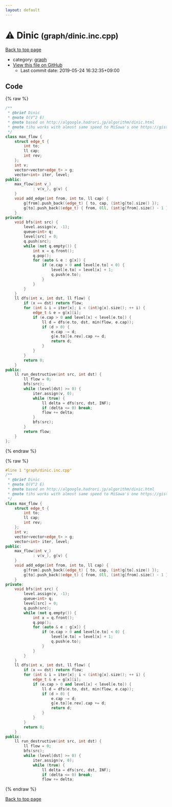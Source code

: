 ```yaml
---
layout: default
---
```


<!-- mathjax config similar to math.stackexchange -->
<script type="text/javascript" async
  src="https://cdnjs.cloudflare.com/ajax/libs/mathjax/2.7.5/MathJax.js?config=TeX-MML-AM_CHTML">
</script>
<script type="text/x-mathjax-config">
  MathJax.Hub.Config({
    TeX: { equationNumbers: { autoNumber: "AMS" }},
    tex2jax: {
      inlineMath: [ ['$','$'] ],
      processEscapes: true
    },
    "HTML-CSS": { matchFontHeight: false },
    displayAlign: "left",
    displayIndent: "2em"
  });
</script>

<script type="text/javascript" src="https://cdnjs.cloudflare.com/ajax/libs/jquery/3.4.1/jquery.min.js"></script>
<script src="https://cdn.jsdelivr.net/npm/jquery-balloon-js@1.1.2/jquery.balloon.min.js" integrity="sha256-ZEYs9VrgAeNuPvs15E39OsyOJaIkXEEt10fzxJ20+2I=" crossorigin="anonymous"></script>
<script type="text/javascript" src="../../assets/js/copy-button.js"></script>
<link rel="stylesheet" href="../../assets/css/copy-button.css" />


# :warning: Dinic <small>(graph/dinic.inc.cpp)</small>

<a href="../../index.html">Back to top page</a>

* category: <a href="../../index.html#f8b0b924ebd7046dbfa85a856e4682c8">graph</a>
* <a href="{{ site.github.repository_url }}/blob/master/graph/dinic.inc.cpp">View this file on GitHub</a>
    - Last commit date: 2019-05-24 16:32:35+09:00




## Code

<a id="unbundled"></a>
{% raw %}
```cpp
/**
 * @brief Dinic
 * @note O(V^2 E)
 * @note based on http://algoogle.hadrori.jp/algorithm/dinic.html
 * @note tihs works with almost same speed to MiSawa's one https://gist.github.com/MiSawa/9532038 if you do s/ll/int/
 */
class max_flow {
    struct edge_t {
        int to;
        ll cap;
        int rev;
    };
    int v;
    vector<vector<edge_t> > g;
    vector<int> iter, level;
public:
    max_flow(int v_)
            : v(v_), g(v) {
    }
    void add_edge(int from, int to, ll cap) {
        g[from].push_back((edge_t) { to, cap, (int)g[to].size() });
        g[to].push_back((edge_t) { from, 0ll, (int)g[from].size() - 1 });
    }
private:
    void bfs(int src) {
        level.assign(v, -1);
        queue<int> q;
        level[src] = 0;
        q.push(src);
        while (not q.empty()) {
            int x = q.front();
            q.pop();
            for (auto & e : g[x]) {
                if (e.cap > 0 and level[e.to] < 0) {
                    level[e.to] = level[x] + 1;
                    q.push(e.to);
                }
            }
        }
    }
    ll dfs(int x, int dst, ll flow) {
        if (x == dst) return flow;
        for (int & i = iter[x]; i < (int)g[x].size(); ++ i) {
            edge_t & e = g[x][i];
            if (e.cap > 0 and level[x] < level[e.to]) {
                ll d = dfs(e.to, dst, min(flow, e.cap));
                if (d > 0) {
                    e.cap -= d;
                    g[e.to][e.rev].cap += d;
                    return d;
                }
            }
        }
        return 0;
    }
public:
    ll run_destructive(int src, int dst) {
        ll flow = 0;
        bfs(src);
        while (level[dst] >= 0) {
            iter.assign(v, 0);
            while (true) {
                ll delta = dfs(src, dst, INF);
                if (delta <= 0) break;
                flow += delta;
            }
            bfs(src);
        }
        return flow;
    }
};

```
{% endraw %}

<a id="bundled"></a>
{% raw %}
```cpp
#line 1 "graph/dinic.inc.cpp"
/**
 * @brief Dinic
 * @note O(V^2 E)
 * @note based on http://algoogle.hadrori.jp/algorithm/dinic.html
 * @note tihs works with almost same speed to MiSawa's one https://gist.github.com/MiSawa/9532038 if you do s/ll/int/
 */
class max_flow {
    struct edge_t {
        int to;
        ll cap;
        int rev;
    };
    int v;
    vector<vector<edge_t> > g;
    vector<int> iter, level;
public:
    max_flow(int v_)
            : v(v_), g(v) {
    }
    void add_edge(int from, int to, ll cap) {
        g[from].push_back((edge_t) { to, cap, (int)g[to].size() });
        g[to].push_back((edge_t) { from, 0ll, (int)g[from].size() - 1 });
    }
private:
    void bfs(int src) {
        level.assign(v, -1);
        queue<int> q;
        level[src] = 0;
        q.push(src);
        while (not q.empty()) {
            int x = q.front();
            q.pop();
            for (auto & e : g[x]) {
                if (e.cap > 0 and level[e.to] < 0) {
                    level[e.to] = level[x] + 1;
                    q.push(e.to);
                }
            }
        }
    }
    ll dfs(int x, int dst, ll flow) {
        if (x == dst) return flow;
        for (int & i = iter[x]; i < (int)g[x].size(); ++ i) {
            edge_t & e = g[x][i];
            if (e.cap > 0 and level[x] < level[e.to]) {
                ll d = dfs(e.to, dst, min(flow, e.cap));
                if (d > 0) {
                    e.cap -= d;
                    g[e.to][e.rev].cap += d;
                    return d;
                }
            }
        }
        return 0;
    }
public:
    ll run_destructive(int src, int dst) {
        ll flow = 0;
        bfs(src);
        while (level[dst] >= 0) {
            iter.assign(v, 0);
            while (true) {
                ll delta = dfs(src, dst, INF);
                if (delta <= 0) break;
                flow += delta;

```
{% endraw %}

<a href="../../index.html">Back to top page</a>

